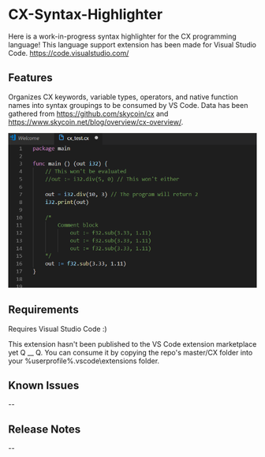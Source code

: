 # CX-Syntax-Highlighter
Here is a work-in-progress syntax highlighter for the CX programming language! This language support extension has been made for Visual Studio Code. https://code.visualstudio.com/

## Features
Organizes CX keywords, variable types, operators, and native function names into syntax groupings to be consumed by VS Code. Data has been gathered from https://github.com/skycoin/cx and https://www.skycoin.net/blog/overview/cx-overview/.

![Screenshot](demo_screenshot.png)


## Requirements
Requires Visual Studio Code :)

This extension hasn't been published to the VS Code extension marketplace yet Q __ Q. You can consume it by copying the repo's master/CX folder into your %userprofile%\.vscode\extensions folder.

## Known Issues
--

## Release Notes
--
